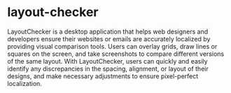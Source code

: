 # layout-checker

LayoutChecker is a desktop application that helps web designers and developers ensure their websites or emails are accurately localized by providing visual comparison tools. Users can overlay grids, draw lines or squares on the screen, and take screenshots to compare different versions of the same layout. With LayoutChecker, users can quickly and easily identify any discrepancies in the spacing, alignment, or layout of their designs, and make necessary adjustments to ensure pixel-perfect localization.
